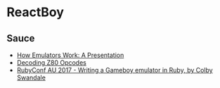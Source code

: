 # ReactBoy

## Sauce

- [How Emulators Work: A Presentation](http://imrannazar.com/How-Emulators-Work:-a-presentation)
- [Decoding Z80 Opcodes](http://z80.info/decoding.htm)
- [RubyConf AU 2017 - Writing a Gameboy emulator in Ruby, by Colby Swandale](https://www.youtube.com/watch?v=WbO2FEpNPvQ)

